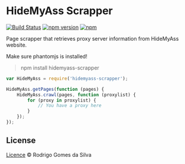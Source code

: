 # HideMyAss Scrapper

[![Build Status](https://travis-ci.org/rodrigogs/hidemyass-scrapper.svg?branch=master)](https://travis-ci.org/rodrigogs/hidemyass-scrapper)
[![npm version](https://badge.fury.io/js/hidemyass-scrapper.svg)](https://badge.fury.io/js/hidemyass-scrapper)
[![npm](https://img.shields.io/npm/dt/hidemyass-scrapper.svg)](https://www.npmjs.com/package/hidemyass-scrapper)

Page scrapper that retrieves proxy server information from HideMyAss website.

Make sure phantomjs is installed!

> npm install hidemyass-scrapper

```javascript
var HideMyAss = require('hidemyass-scrapper');

HideMyAss.getPages(function (pages) {
    HideMyAss.crawl(pages, function (proxylist) {
        for (proxy in proxylist) {
            // You have a proxy here
        }
    });
});
```

## License

[Licence](https://github.com/rodrigogs/hidemyass-scrapper/blob/master/LICENSE) © Rodrigo Gomes da Silva
